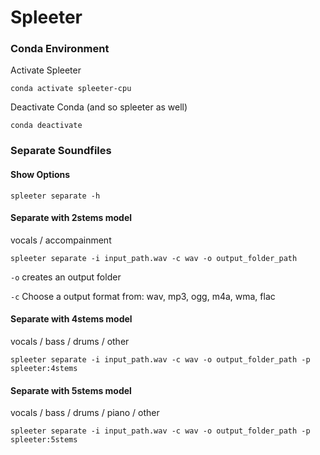 # Spleeter

### Conda Environment

Activate Spleeter

```
conda activate spleeter-cpu
```
Deactivate Conda (and so spleeter as well)

```
conda deactivate
```



### Separate Soundfiles

#### Show Options

```
spleeter separate -h
```



#### Separate with 2stems model

vocals / accompainment

```
spleeter separate -i input_path.wav -c wav -o output_folder_path
```

`-o` creates an output folder

`-c` Choose a output format from: wav, mp3, ogg, m4a, wma, flac



#### Separate with 4stems model

vocals / bass / drums / other

```
spleeter separate -i input_path.wav -c wav -o output_folder_path -p spleeter:4stems
```



#### Separate with 5stems model

vocals / bass / drums / piano / other

```
spleeter separate -i input_path.wav -c wav -o output_folder_path -p spleeter:5stems
```

